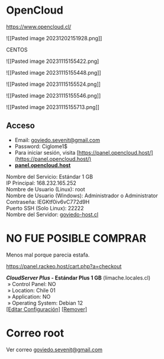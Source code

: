 # OpenCloud

https://www.opencloud.cl/

![[Pasted image 20231202151928.png]]

CENTOS

![[Pasted image 20231115155422.png]

![[Pasted image 20231115155448.png]]

![[Pasted image 20231115155524.png]]

![[Pasted image 20231115155546.png]]

![[Pasted image 20231115155713.png]]


## Acceso

* Email: [goviedo.sevenit@gmail.com](mailto:goviedo.sevenit@gmail.com)
* Password: Ciglome1$
* Para iniciar sesión, visita [https://panel.opencloud.host/](https://panel.opencloud.host/)
* [**panel.opencloud.host**](http://panel.opencloud.host/)

Nombre del Servicio: Estándar 1 GB  
IP Principal: 168.232.165.252  
Nombre de Usuario (Linux): root  
Nombre de Usuario (Windows): Administrador o Administrator  
Contraseña: IEGKtf0iv6vC772d9H  
Puerto SSH (Solo Linux): 22222  
Nombre del Servidor: [goviedo-host.cl](http://goviedo-host.cl/)

# NO FUE POSIBLE COMPRAR

Menos mal porque parecia estafa.

https://panel.rackeo.host/cart.php?a=checkout

**_CloudServer Plus_ - Estándar Plus 1 GB** (limache.locales.cl)  
 » Control Panel: NO  
 » Location: Chile 01  
 » Application: NO  
 » Operating System: Debian 12  
[[Editar Configuración]](https://panel.rackeo.host/cart.php?a=confproduct&i=0) [[Remover]](https://panel.rackeo.host/cart.php?a=checkout#)

# Correo root

Ver correo goviedo.sevenit@gmail.com

